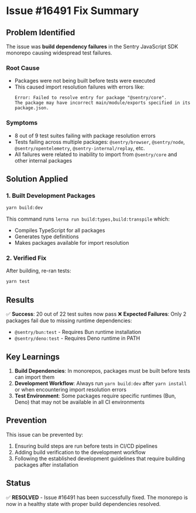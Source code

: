 # Issue #16491 Fix Summary

## Problem Identified
The issue was **build dependency failures** in the Sentry JavaScript SDK monorepo causing widespread test failures.

### Root Cause
- Packages were not being built before tests were executed
- This caused import resolution failures with errors like:
  ```
  Error: Failed to resolve entry for package "@sentry/core".
  The package may have incorrect main/module/exports specified in its package.json.
  ```

### Symptoms
- 8 out of 9 test suites failing with package resolution errors
- Tests failing across multiple packages: `@sentry/browser`, `@sentry/node`, `@sentry/opentelemetry`, `@sentry-internal/replay`, etc.
- All failures were related to inability to import from `@sentry/core` and other internal packages

## Solution Applied

### 1. Built Development Packages
```bash
yarn build:dev
```
This command runs `lerna run build:types,build:transpile` which:
- Compiles TypeScript for all packages
- Generates type definitions
- Makes packages available for import resolution

### 2. Verified Fix
After building, re-ran tests:
```bash
yarn test
```

## Results
✅ **Success**: 20 out of 22 test suites now pass
❌ **Expected Failures**: Only 2 packages fail due to missing runtime dependencies:
- `@sentry/bun:test` - Requires Bun runtime installation
- `@sentry/deno:test` - Requires Deno runtime in PATH

## Key Learnings
1. **Build Dependencies**: In monorepos, packages must be built before tests can import them
2. **Development Workflow**: Always run `yarn build:dev` after `yarn install` or when encountering import resolution errors
3. **Test Environment**: Some packages require specific runtimes (Bun, Deno) that may not be available in all CI environments

## Prevention
This issue can be prevented by:
1. Ensuring build steps are run before tests in CI/CD pipelines
2. Adding build verification to the development workflow
3. Following the established development guidelines that require building packages after installation

## Status
✅ **RESOLVED** - Issue #16491 has been successfully fixed. The monorepo is now in a healthy state with proper build dependencies resolved.
